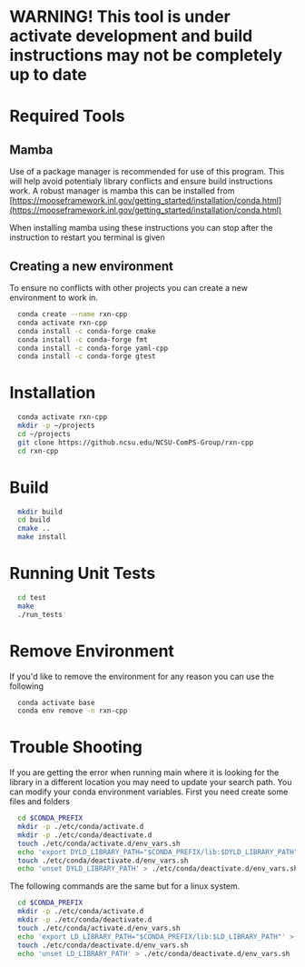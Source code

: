 # WARNING! This tool is under activate development and build instructions may not be completely up to date
# Required Tools

## Mamba

Use of a package manager is recommended for use of this program. This will help avoid potentialy library conflicts and ensure build instructions work. A robust manager is mamba this can be installed from [https://mooseframework.inl.gov/getting_started/installation/conda.html](https://mooseframework.inl.gov/getting_started/installation/conda.html)

When installing mamba using these instructions you can stop after the instruction to restart you terminal is given

## Creating a new environment

To ensure no conflicts with other projects you can create a new environment to work in.

```bash
  conda create --name rxn-cpp
  conda activate rxn-cpp
  conda install -c conda-forge cmake
  conda install -c conda-forge fmt
  conda install -c conda-forge yaml-cpp
  conda install -c conda-forge gtest
```

# Installation

```bash
  conda activate rxn-cpp
  mkdir -p ~/projects
  cd ~/projects
  git clone https://github.ncsu.edu/NCSU-ComPS-Group/rxn-cpp
  cd rxn-cpp
```

# Build


```bash
  mkdir build
  cd build
  cmake ..
  make install
```

# Running Unit Tests

```bash
  cd test
  make
  ./run_tests
```
# Remove Environment

If you'd like to remove the environment for any reason you can use the following

```bash
  conda activate base
  conda env remove -n rxn-cpp
```

# Trouble Shooting

If you are getting the error when running main where it is looking for the library in a different location you may need to update your search path. You can modify your conda environment variables. First you need create some files and folders

```bash
  cd $CONDA_PREFIX
  mkdir -p ./etc/conda/activate.d
  mkdir -p ./etc/conda/deactivate.d
  touch ./etc/conda/activate.d/env_vars.sh
  echo 'export DYLD_LIBRARY_PATH="$CONDA_PREFIX/lib:$DYLD_LIBRARY_PATH"' > ./etc/conda/activate.d/env_vars.sh
  touch ./etc/conda/deactivate.d/env_vars.sh
  echo 'unset DYLD_LIBRARY_PATH' > ./etc/conda/deactivate.d/env_vars.sh
```

The following commands are the same but for a linux system.

```bash
  cd $CONDA_PREFIX
  mkdir -p ./etc/conda/activate.d
  mkdir -p ./etc/conda/deactivate.d
  touch ./etc/conda/activate.d/env_vars.sh
  echo 'export LD_LIBRARY_PATH="$CONDA_PREFIX/lib:$LD_LIBRARY_PATH"' > ./etc/conda/activate.d/env_vars.sh
  touch ./etc/conda/deactivate.d/env_vars.sh
  echo 'unset LD_LIBRARY_PATH' > ./etc/conda/deactivate.d/env_vars.sh
```

